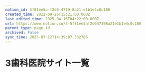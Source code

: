 ```yaml
---
notion_id: 5f81ee5a-f2d6-4719-8a21-e1b1e4c0c180
created_time: 2022-09-26T15:21:00.000Z
last_edited_time: 2025-04-16T04:22:00.000Z
url: https://www.notion.so/3-5f81ee5af2d647198a21e1b1e4c0c180
parent_type: page_id
archived: False
sync_time: 2025-07-12T14:39:07.332786
---
```

# 3歯科医院サイト一覧
